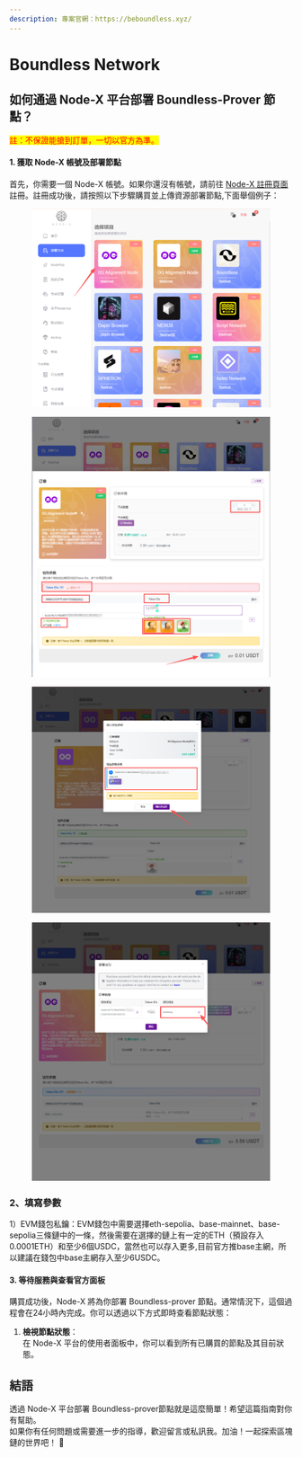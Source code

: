 ```yaml
---
description: 專案官網：https://beboundless.xyz/
---
```


# Boundless Network

## 如何通過 Node-X 平台部署  Boundless-Prover 節點？

<mark style="color:red;">註：不保證能搶到訂單，一切以官方為準。</mark>

#### 1. 獲取 Node-X 帳號及部署節點

首先，你需要一個 Node-X 帳號。如果你還沒有帳號，請前往 [Node-X 註冊頁面](https://node-x.xyz/#/home) 註冊。註冊成功後，請按照以下步驟購買並上傳資源部署節點,下面舉個例子：

<figure><img src="../../.gitbook/assets/C1.png" alt="" width="563"><figcaption></figcaption></figure>

<figure><img src="../../.gitbook/assets/C2.png" alt="" width="563"><figcaption></figcaption></figure>

<figure><img src="../../.gitbook/assets/C3 (1).png" alt="" width="563"><figcaption></figcaption></figure>

<figure><img src="../../.gitbook/assets/C4.png" alt="" width="563"><figcaption></figcaption></figure>

### 2、填寫參數

1）EVM錢包私鑰：EVM錢包中需要選擇eth-sepolia、base-mainnet、base-sepolia三條鏈中的一條，然後需要在選擇的鏈上有一定的ETH（預設存入0.0001ETH）和至少6個USDC，當然也可以存入更多,目前官方推base主網，所以建議在錢包中base主網存入至少6USDC。

#### 3. 等待服務與查看官方面板

購買成功後，Node-X 將為你部署 Boundless-prover 節點。通常情況下，這個過程會在24小時內完成。你可以透過以下方式即時查看節點狀態：

1. **檢視節點狀態**：\
   在 Node-X 平台的使用者面板中，你可以看到所有已購買的節點及其目前狀態。

## 結語

透過 Node-X 平台部署 Boundless-prover節點就是這麼簡單！希望這篇指南對你有幫助。\
如果你有任何問題或需要進一步的指導，歡迎留言或私訊我。加油！一起探索區塊鏈的世界吧！ 🚀
